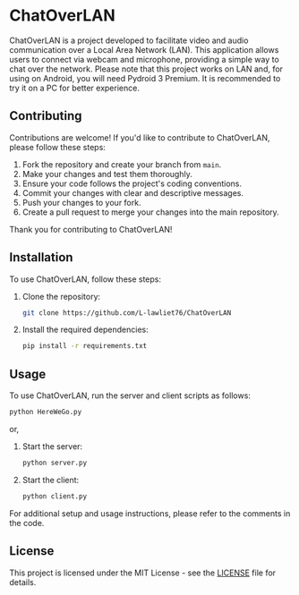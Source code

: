 # ChatOverLAN

ChatOverLAN is a project developed to facilitate video and audio communication over a Local Area Network (LAN). This application allows users to connect via webcam and microphone, providing a simple way to chat over the network. Please note that this project works on LAN and, for using on Android, you will need Pydroid 3 Premium. It is recommended to try it on a PC for better experience.

## Contributing

Contributions are welcome! If you'd like to contribute to ChatOverLAN, please follow these steps:

1. Fork the repository and create your branch from `main`.
2. Make your changes and test them thoroughly.
3. Ensure your code follows the project's coding conventions.
4. Commit your changes with clear and descriptive messages.
5. Push your changes to your fork.
6. Create a pull request to merge your changes into the main repository.

Thank you for contributing to ChatOverLAN!

## Installation

To use ChatOverLAN, follow these steps:

1. Clone the repository:
    ```bash
    git clone https://github.com/L-lawliet76/ChatOverLAN
    ```
2. Install the required dependencies:
    ```bash
    pip install -r requirements.txt
    ```

## Usage

To use ChatOverLAN, run the server and client scripts as follows:
 
 ```bash
python HereWeGo.py
 ```
or,

1. Start the server:
    ```bash
    python server.py
    ```
2. Start the client:
    ```bash
    python client.py
    ```

For additional setup and usage instructions, please refer to the comments in the code.

## License

This project is licensed under the MIT License - see the [LICENSE](LICENSE) file for details.
